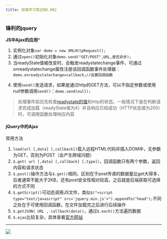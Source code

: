 ```yaml
---
title: 前端学习笔记NO.002
---
```

### 锋利的jquery

**JS中Ajax的应用***  

1. 实例化对象`var demo = new XMLHttpRequest();`  
2. 通过`open()`初始化对象`demo.send("GET/POST",URL,是否异步);`  
3. 当readyState值被改变时，会触发readystatechange事件，可通过onreadystatechange属性注册该回调函数事件处理器：
`demo.onreadystatechange=callback;//设置回调函数`  
<!-- more -->

4. 使用`send()`发送请求，如果是通过http的GET方法，可以不指定参数或使用null参数调用`send()`：`demo.send(null);`  
 
>处理事件前应先检查[readystate的值](http://www.blogjava.net/hulizhong/archive/2009/05/04/268846.html)和http的状态。一般情况下是在判断请求完成加载（readyState值为4）并且响应已经成功（HTTP状态值为200）时，可调用函数处理响应内容  

#### jQuery中的Ajax
常用方法  
1. `load(url [,data] [,callback])`载入远程HTML代码并插入DOM中，无参数为GET，否则为POST（会产生跨域问题）  
2. `$.get( url [,data] [,callback] [,type])`，回调函数只有两个参数，返回内容和请求状态  
3. `$.post()`操作方法与`$.get()`相同，区别在于post传递的数据量比get大得多，后者通常不能大于2KB，还有post安全性相对较高，之后就是后端获取可选择的方式不同  
4. `$.getScript()`可动态调用JS文件，类似`$("<script type="text/javascript" src='jquery.min.js'>").appendTo("head");`不同之处在于可使用回调函数，在文件加载完之后进行后续操作
5. `$.getJSON( URL , callback(data))`，通过`$.each()`方法遍历数据  
6. `$.ajax`比较复杂，具体查看[官方网站](http://www.jquery123.com/category/ajax/)


----
![](http://wx4.sinaimg.cn/large/a856d76cgy1fhimze6jbug20f00kux6p.gif)




  










